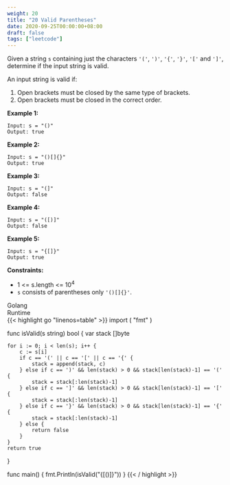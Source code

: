 ```yaml
---
weight: 20
title: "20 Valid Parentheses"
date: 2020-09-25T00:00:00+08:00
draft: false
tags: ["leetcode"]
---
```


Given a string `s` containing just the characters `'('`, `')'`, `'{'`, `'}'`, `'['` and `']'`, determine if the input string is valid.

An input string is valid if:

1. Open brackets must be closed by the same type of brackets.
2. Open brackets must be closed in the correct order.

**Example 1:**
```
Input: s = "()"
Output: true
```

**Example 2:**
```
Input: s = "()[]{}"
Output: true
```

**Example 3:**
```
Input: s = "(]"
Output: false
```

**Example 4:**
```
Input: s = "([)]"
Output: false
```

**Example 5:**
```
Input: s = "{[]}"
Output: true
```

**Constraints:**

- 1 <= s.length <= 10<sup>4</sup>
- `s` consists of parentheses only `'()[]{}'`.

<div class="tabs">
  <div class="tab-btn tab-btn-active" onclick="showLang(event, 'golang')">Golang</div>
  <div class="tab-btn" onclick="showLang(event, 'runtime')">Runtime</div>
</div>
<div class="tab-content">
<div id="golang" class="lang">
{{< highlight go "linenos=table" >}}
import (
	"fmt"
)

func isValid(s string) bool {
	var stack []byte

	for i := 0; i < len(s); i++ {
		c := s[i]
		if c == '(' || c == '[' || c == '{' {
			stack = append(stack, c)
		} else if c == ')' && len(stack) > 0 && stack[len(stack)-1] == '(' {
			stack = stack[:len(stack)-1]
		} else if c == ']' && len(stack) > 0 && stack[len(stack)-1] == '[' {
			stack = stack[:len(stack)-1]
		} else if c == '}' && len(stack) > 0 && stack[len(stack)-1] == '{' {
			stack = stack[:len(stack)-1]
		} else {
			return false
		}
	}
	return true
}

func main() {
	fmt.Println(isValid("{[()]}"))
}
{{< / highlight >}}
</div>
<div id="runtime" class="lang" style="display:none">
<div class="code-link">
<a href="https://runtime.siwei.dev/?src=leetcode20" target="_blank">https://runtime.siwei.dev/?src=leetcode20</a>
</div>
</div>
</div>
